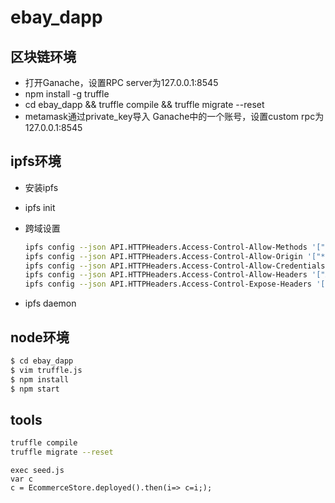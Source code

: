 # ebay_dapp

## 区块链环境

- 打开Ganache，设置RPC server为127.0.0.1:8545
- npm install -g truffle
- cd ebay_dapp && truffle compile && truffle migrate --reset
- metamask通过private_key导入 Ganache中的一个账号，设置custom rpc为127.0.0.1:8545

## ipfs环境

- 安装ipfs
- ipfs init
- 跨域设置
    
    ```bash
    ipfs config --json API.HTTPHeaders.Access-Control-Allow-Methods '["PUT","GET", "POST", "OPTIONS"]'
    ipfs config --json API.HTTPHeaders.Access-Control-Allow-Origin '["*"]'
    ipfs config --json API.HTTPHeaders.Access-Control-Allow-Credentials '["true"]'
    ipfs config --json API.HTTPHeaders.Access-Control-Allow-Headers '["Authorization"]'
    ipfs config --json API.HTTPHeaders.Access-Control-Expose-Headers '["Location"]'
    ```
- ipfs daemon

## node环境

```bash
$ cd ebay_dapp
$ vim truffle.js
$ npm install
$ npm start  
```

## tools

```bash
truffle compile
truffle migrate --reset
```

```
exec seed.js
var c
c = EcommerceStore.deployed().then(i=> c=i;); 

```
